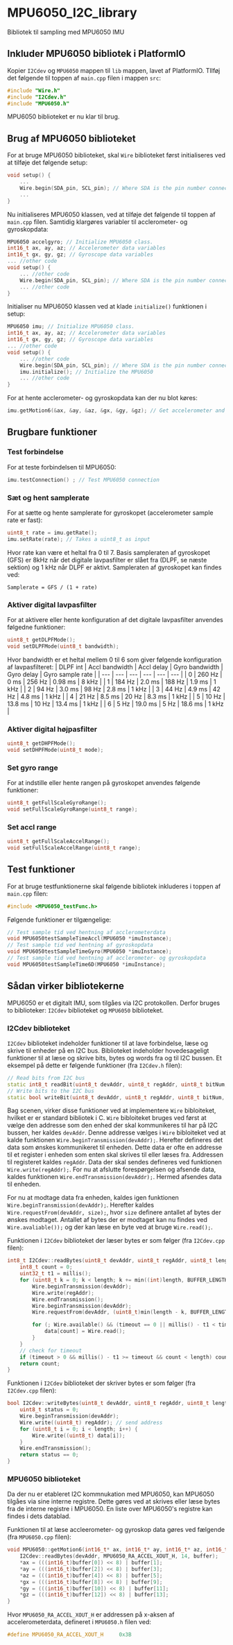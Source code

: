 # MPU6050_I2C_library
Bibliotek til sampling med MPU6050 IMU

## Inkluder MPU6050 bibliotek i PlatformIO
Kopier ```I2Cdev``` og ```MPU6050``` mappen til ```lib``` mappen, lavet af PlatformIO. TIlføj det følgende til toppen af ```main.cpp``` filen i mappen ```src```:
```C
#include "Wire.h"
#include "I2Cdev.h"
#include "MPU6050.h"
```
MPU6050 biblioteket er nu klar til brug.

## Brug af MPU6050 biblioteket
For at bruge MPU6050 biblioteket, skal ```Wire```  biblioteket først initialiseres ved at tilføje det følgende setup:
```C++
void setup() {
	...
	Wire.begin(SDA_pin, SCL_pin); // Where SDA is the pin number connected to SDA
	...
}
```
Nu initialiseres MPU6050 klassen, ved at tilføje det følgende til toppen af ```main.cpp``` filen. Samtidig klargøres variabler til acclerometer- og gyroskopdata:
```C++
MPU6050 accelgyro; // Initialize MPU6050 class.
int16_t ax, ay, az; // Accelerometer data variables
int16_t gx, gy, gz; // Gyroscope data variables
... //other code
void setup() {
	... //other code
	Wire.begin(SDA_pin, SCL_pin); // Where SDA is the pin number connected to SDA
	... //other code
}
```
Initialiser nu MPU6050 klassen ved at klade ```initialize()``` funktionen i setup:
```C++
MPU6050 imu; // Initialize MPU6050 class.
int16_t ax, ay, az; // Accelerometer data variables
int16_t gx, gy, gz; // Gyroscope data variables
... //other code
void setup() {
	... //other code
	Wire.begin(SDA_pin, SCL_pin); // Where SDA is the pin number connected to SDA
	imu.initialize(); // Initialize the MPU6050
	... //other code
}
```
For at hente acclerometer- og gyroskopdata kan der nu blot køres: 
```C++
imu.getMotion6(&ax, &ay, &az, &gx, &gy, &gz); // Get accelerometer and gyroscope data
```
## Brugbare funktioner
### Test forbindelse
For at teste forbindelsen til MPU6050:
```C++
imu.testConnection() ; // Test MPU6050 connection
```

### Sæt og hent samplerate
For at sætte og hente samplerate for gyroskopet (accelerometer sample rate er fast):
```C++
uint8_t rate = imu.getRate();
imu.setRate(rate); // Takes a uint8_t as input
```
Hvor rate kan være et heltal fra 0 til 7. Basis sampleraten af gyroskopet (GFS) er 8kHz når det digitale lavpasfilter er slået fra (DLPF, se næste sektion) og 1 kHz når DLPF er aktivt. Sampleraten af gyroskopet kan findes ved:
```
Samplerate = GFS / (1 + rate)
```

### Aktiver digital lavpasfilter
For at aktivere eller hente konfiguration af det digitale lavpasfilter anvendes følgedne funktioner:
```C++
uint8_t getDLPFMode();
void setDLPFMode(uint8_t bandwidth);
```
Hvor bandwidth er et heltal mellem 0 til 6 som giver følgende konfiguration af lavpasfilteret:
| DLPF int | Accl bandwidth | Accl delay | Gyro bandwidth | Gyro delay | Gyro sample rate |
| ---      | ---            | ---        | ---             | ---        | ---              |
| 0        | 260 Hz         | 0 ms       | 256 Hz          | 0.98 ms    | 8 kHz            |
| 1        | 184 Hz         | 2.0 ms     | 188 Hz          | 1.9 ms     | 1 kHz            |
| 2        | 94 Hz          | 3.0 ms     | 98 Hz           | 2.8 ms     | 1 kHz            |
| 3        | 44 Hz          | 4.9 ms     | 42 Hz           | 4.8 ms     | 1 kHz            |
| 4        | 21 Hz          | 8.5 ms     | 20 Hz           | 8.3 ms     | 1 kHz            |
| 5        | 10 Hz          | 13.8 ms    | 10 Hz          | 13.4 ms    | 1 kHz            |
| 6        | 5 Hz           | 19.0 ms    | 5 Hz           | 18.6 ms    | 1 kHz            |

### Aktiver digital højpasfilter

```C++
uint8_t getDHPFMode();
void setDHPFMode(uint8_t mode);
```

### Set gyro range
For at indstille eller hente rangen på gyroskopet anvendes følgende funktioner:
```C++
uint8_t getFullScaleGyroRange();
void setFullScaleGyroRange(uint8_t range);
```

### Set accl range

```C++
uint8_t getFullScaleAccelRange();
void setFullScaleAccelRange(uint8_t range);
```

## Test funktioner
For at bruge testfunktionerne skal følgende bibliotek inkluderes i toppen af ```main.cpp``` filen: 
```C++
#include <MPU6050_testFunc.h>
```
Følgende funktioner er tilgængelige:
```C++
// Test sample tid ved hentning af acclerometerdata
void MPU6050testSampleTimeAccl(MPU6050 *imuInstance);
// Test sample tid ved hentning af gyroskopdata
void MPU6050testSampleTimeGyro(MPU6050 *imuInstance);
// Test sample tid ved hentning af acclerometer- og gyroskopdata
void MPU6050testSampleTime6D(MPU6050 *imuInstance);
```

## Sådan virker bibliotekerne
MPU6050 er et digitalt IMU, som tilgåes via I2C protokollen. Derfor bruges to biblioteker: ```I2Cdev``` biblioteket og ```MPU6050``` biblioteket. 

### I2Cdev biblioteket 
```I2Cdev``` biblioteket indeholder funktioner til at lave forbindelse, læse og skrive til enheder på en I2C bus. Biblioteket indeholder hovedesageligt funktioner til at læse og skrive bits, bytes og words fra og til I2C bussen. Et eksempel på dette er følgende funktioner (fra ```I2Cdev.h``` filen):
```C++
// Read bits from I2C bus
static int8_t readBit(uint8_t devAddr, uint8_t regAddr, uint8_t bitNum, uint8_t *data, uint16_t timeout=I2Cdev::readTimeout);
// Write bits to the I2C bus
static bool writeBit(uint8_t devAddr, uint8_t regAddr, uint8_t bitNum, uint8_t data);
```
Bag scenen, virker disse funktioner ved at implementere ```Wire``` bibloiteket, hvilket er er standard bibliotek i C. ```Wire``` bibloiteket bruges ved først at vælge den addresse som den enhed der skal kommunikeres til har på I2C bussen, her kaldes ```devAddr```. Denne addresse vælges i ```Wire``` bibloiteket ved at kalde funktionen ```Wire.beginTransmission(devAddr);```. Herefter defineres det data som ønskes kommunikeret til enheden. Dette data er ofte en addresse til et register i enheden som enten skal skrives til eller læses fra. Addressen til registeret kaldes ```regAddr```. Data der skal sendes defineres ved funktionen ```Wire.write(regAddr);```. For nu at afslutte forespørgelsen og afsende data, kaldes funktionen ```Wire.endTransmission(devAddr);```. Hermed afsendes data til enheden. 

For nu at modtage data fra enheden, kaldes igen funktionen ```Wire.beginTransmission(devAddr);```. Herefter kaldes ```Wire.requestFrom(devAddr, size);```, hvor ```size``` definere antallet af bytes der ønskes modtaget. Antallet af bytes der er modtaget kan nu findes ved ```Wire.avaliable());``` og der kan læse en byte ved at bruge ```Wire.read();```.

Funktionen i ```I2Cdev``` biblioteket der læser bytes er som følger (fra ```I2Cdev.cpp``` filen):
```C++
int8_t I2Cdev::readBytes(uint8_t devAddr, uint8_t regAddr, uint8_t length, uint8_t *data, uint16_t timeout) {
	int8_t count = 0;
    uint32_t t1 = millis();
	for (uint8_t k = 0; k < length; k += min((int)length, BUFFER_LENGTH)) {
		Wire.beginTransmission(devAddr);
		Wire.write(regAddr);
		Wire.endTransmission();
		Wire.beginTransmission(devAddr);
		Wire.requestFrom(devAddr, (uint8_t)min(length - k, BUFFER_LENGTH));

		for (; Wire.available() && (timeout == 0 || millis() - t1 < timeout); count++) {
			data[count] = Wire.read();
		}
	}
    // check for timeout
    if (timeout > 0 && millis() - t1 >= timeout && count < length) count = -1; // timeout
    return count;
}
```

Funktionen i ```I2Cdev``` biblioteket der skriver bytes er som følger (fra ```I2Cdev.cpp``` filen):
```C++
bool I2Cdev::writeBytes(uint8_t devAddr, uint8_t regAddr, uint8_t length, uint8_t* data) {
	uint8_t status = 0;
	Wire.beginTransmission(devAddr);
	Wire.write((uint8_t) regAddr); // send address
    for (uint8_t i = 0; i < length; i++) {
		Wire.write((uint8_t) data[i]);
    }
	Wire.endTransmission();
    return status == 0;
}
```

### MPU6050 biblioteket 
Da der nu er etableret I2C kommnukation med MPU6050, kan MPU6050 tilgåes via sine interne registre. Dette gøres ved at skrives eller læse bytes fra de interne registre i MPU6050. En liste over MPU6050's registre kan findes i dets datablad. 

Funktionen til at læse accleerometer- og gyroskop data gøres ved fælgende (fra ```MPU6050.cpp``` filen):
```C++
void MPU6050::getMotion6(int16_t* ax, int16_t* ay, int16_t* az, int16_t* gx, int16_t* gy, int16_t* gz) {
    I2Cdev::readBytes(devAddr, MPU6050_RA_ACCEL_XOUT_H, 14, buffer);
    *ax = (((int16_t)buffer[0]) << 8) | buffer[1];
    *ay = (((int16_t)buffer[2]) << 8) | buffer[3];
    *az = (((int16_t)buffer[4]) << 8) | buffer[5];
    *gx = (((int16_t)buffer[8]) << 8) | buffer[9];
    *gy = (((int16_t)buffer[10]) << 8) | buffer[11];
    *gz = (((int16_t)buffer[12]) << 8) | buffer[13];
}
```
Hvor ```MPU6050_RA_ACCEL_XOUT_H``` er addressen på x-aksen af accelerometerdata, defineret i ```MPU6050.h``` filen ved:
```C++
#define MPU6050_RA_ACCEL_XOUT_H     0x3B
```